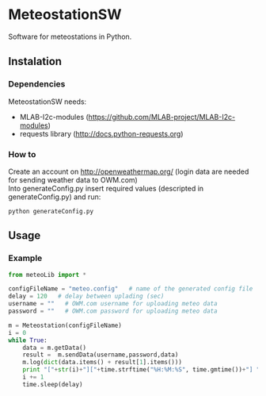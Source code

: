 # MeteostationSW

Software for meteostations in Python.

## Instalation
### Dependencies

MeteostationSW needs:
* MLAB-I2c-modules (https://github.com/MLAB-project/MLAB-I2c-modules)
* requests library (http://docs.python-requests.org)

### How to
Create an account on http://openweathermap.org/ (login data are needed for sending weather data to OWM.com)  
Into generateConfig.py insert required values (descripted in generateConfig.py) and run:

```
python generateConfig.py
```
## Usage
### Example

```python
from meteoLib import *

configFileName = "meteo.config"   # name of the generated config file
delay = 120   # delay between uplading (sec)
username = ""   # OWM.com username for uploading meteo data
password = ""   # OWM.com password for uploading meteo data

m = Meteostation(configFileName)
i = 0
while True:
	data = m.getData()
	result =  m.sendData(username,password,data)
	m.log(dict(data.items() + result[1].items()))
	print "["+str(i)+"]["+time.strftime("%H:%M:%S", time.gmtime())+"] "+str(data)+" || result: "+str(result[1]["cod"])+" stationID: "+str(result[1]["id"])
	i += 1
	time.sleep(delay)
```

